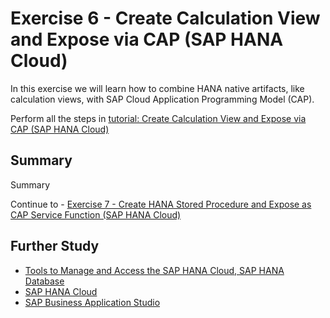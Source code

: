 # Exercise 6 - Create Calculation View and Expose via CAP (SAP HANA Cloud)

In this exercise we will learn how to combine HANA native artifacts, like calculation views, with SAP Cloud Application Programming Model (CAP).

Perform all the steps in [tutorial: Create Calculation View and Expose via CAP (SAP HANA Cloud)](https://developers.sap.com/tutorials/hana-cloud-cap-calc-view.html)

## Summary

Summary

Continue to - [Exercise 7 - Create HANA Stored Procedure and Expose as CAP Service Function (SAP HANA Cloud)](../ex7/README.md)

## Further Study

* [Tools to Manage and Access the SAP HANA Cloud, SAP HANA Database](https://developers.sap.com/tutorials/hana-cloud-mission-trial-3.html)
* [SAP HANA Cloud](https://community.sap.com/topics/hana)
* [SAP Business Application Studio](https://community.sap.com/topics/business-application-studio)
